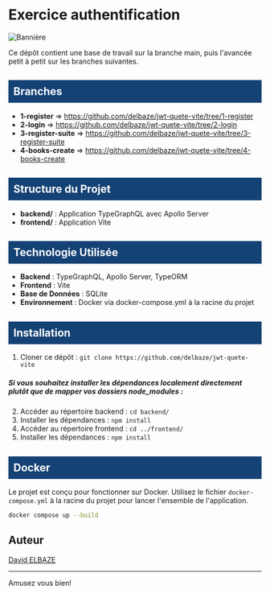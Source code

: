 # Exercice authentification

![Bannière](https://w0.peakpx.com/wallpaper/416/836/HD-wallpaper-blue-abstract-background-blue-geometric-abstraction-blue-rectangles-background-abstract-background.jpg)

Ce dépôt contient une base de travail sur la branche main, puis l'avancée petit à petit sur les branches suivantes.

## <div style="background-color: #154275; padding: 10px; color: white;">Branches</div>

- **1-register** ⇒ <link>https://github.com/delbaze/jwt-quete-vite/tree/1-register</link>
- **2-login** ⇒ <link>https://github.com/delbaze/jwt-quete-vite/tree/2-login</link>
- **3-register-suite** ⇒ <link>https://github.com/delbaze/jwt-quete-vite/tree/3-register-suite</link>
- **4-books-create** ⇒ <link>https://github.com/delbaze/jwt-quete-vite/tree/4-books-create</link>

<!-- *Branches bonus:
- **5-passage-infos** ⇒ <link>https://github.com/delbaze/jwt-quete/tree/5-passage-infos</link>
- **6-mailer** ⇒ <link>https://github.com/delbaze/jwt-quete/tree/6-mailer</link> -->

## <div style="background-color: #154275; padding: 10px; color: white;">Structure du Projet</div>

- **backend/** : Application TypeGraphQL avec Apollo Server
- **frontend/** : Application Vite

## <div style="background-color: #154275; padding: 10px; color: white;">Technologie Utilisée</div>

- **Backend** : TypeGraphQL, Apollo Server, TypeORM
- **Frontend** : Vite
- **Base de Données** : SQLite
- **Environnement** : Docker via docker-compose.yml à la racine du projet

## <div style="background-color: #154275; padding: 10px; color: white;">Installation</div>

1. Cloner ce dépôt : `git clone https://github.com/delbaze/jwt-quete-vite`

##### Si vous souhaitez installer les dépendances localement directement plutôt que de mapper vos dossiers node_modules :

2. Accéder au répertoire backend : `cd backend/`
3. Installer les dépendances : `npm install`
4. Accéder au répertoire frontend : `cd ../frontend/`
5. Installer les dépendances : `npm install`

## <div style="background-color: #154275; padding: 10px; color: white;">Docker</div>

Le projet est conçu pour fonctionner sur Docker. Utilisez le fichier `docker-compose.yml` à la racine du projet pour lancer l'ensemble de l'application.

```bash
docker compose up --build
```

## Auteur

[David ELBAZE](https://github.com/delbaze)

---

Amusez vous bien!
